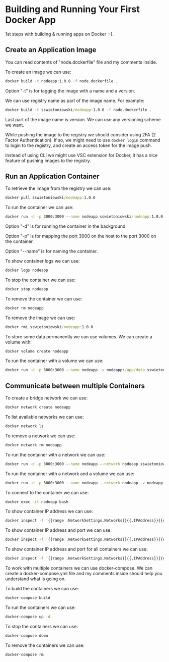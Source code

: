 # Building and Running Your First Docker App

1st steps with building & running apps on Docker :-).

## Create an Application Image

You can read contents of "node.dockerfile" file and my comments inside.

To create an image we can use:

```cmd
docker build -t nodeapp:1.0.0 -f node.dockerfile .
```

Option "-t" is for tagging the image with a name and a version.

We can use registry name as part of the image name. For example:

```cmd
docker build -t sswietoniowski/nodeapp:1.0.0 -f node.dockerfile .
```

Last part of the image name is version. We can use any versioning scheme we want.

While pushing the image to the registry we should consider using 2FA (2 Factor Authentication).
If so, we might need to use `docker login` command to login to the registry, and create an
access token for the image push.

Instead of using CLI we might use VSC extension for Docker, it has a nice feature of pushing images to the registry.

## Run an Application Container

To retrieve the image from the registry we can use:

```cmd
docker pull sswietoniowski/nodeapp:1.0.0
```

To run the container we can use:

```cmd
docker run -d -p 3000:3000 --name nodeapp sswietoniowski/nodeapp:1.0.0
```

Option "-d" is for running the container in the background.

Option "-p" is for mapping the port 3000 on the host to the port 3000 on the container.

Option "--name" is for naming the container.

To show container logs we can use:

```cmd
docker logs nodeapp
```

To stop the container we can use:

```cmd
docker stop nodeapp
```

To remove the container we can use:

```cmd
docker rm nodeapp
```

To remove the image we can use:

```cmd
docker rmi sswietoniowski/nodeapp:1.0.0
```

To store some data permanently we can use volumes. We can create a volume with:

```cmd
docker volume create nodeapp
```

To run the container with a volume we can use:

```cmd
docker run -d -p 3000:3000 --name nodeapp -v nodeapp:/app/data sswietoniowski/nodeapp:1.0.0
```

## Communicate between multiple Containers

To create a bridge network we can use:

```cmd
docker network create nodeapp
```

To list available networks we can use:

```cmd
docker network ls
```

To remove a network we can use:

```cmd
docker network rm nodeapp
```

To run the container with a network we can use:

```cmd
docker run -d -p 3000:3000 --name nodeapp --network nodeapp sswietoniowski/nodeapp:1.0.0
```

To run the container with a network and a volume we can use:

```cmd
docker run -d -p 3000:3000 --name nodeapp --network nodeapp -v nodeapp:/app/data sswietoniowski/nodeapp:1.0.0
```

To connect to the container we can use:

```cmd
docker exec -it nodeapp bash
```

To show container IP address we can use:

```cmd
docker inspect -f '{{range .NetworkSettings.Networks}}{{.IPAddress}}{{end}}' nodeapp
```

To show container IP address and port we can use:

```cmd
docker inspect -f '{{range .NetworkSettings.Networks}}{{.IPAddress}}{{end}}:{{(index (index .NetworkSettings.Ports "3000/tcp") 0).HostPort}}' nodeapp
```

To show container IP address and port for all containers we can use:

```cmd
docker inspect -f '{{range .NetworkSettings.Networks}}{{.IPAddress}}{{end}}:{{(index (index .NetworkSettings.Ports "3000/tcp") 0).HostPort}}' $(docker ps -aq)
```

To work with multiple containers we can use docker-compose. We can create a docker-compose.yml file and my comments inside should help you understand what is going on.

To build the containers we can use:

```cmd
docker-compose build
```

To run the containers we can use:

```cmd
docker-compose up -d
```

To stop the containers we can use:

```cmd
docker-compose down
```

To remove the containers we can use:

```cmd
docker-compose rm
```

